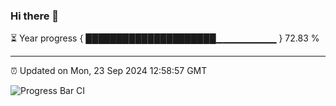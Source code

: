 ### Hi there 👋

⏳ Year progress { █████████████████████▁▁▁▁▁▁▁▁▁ } 72.83 %

---

⏰ Updated on Mon, 23 Sep 2024 12:58:57 GMT

![Progress Bar CI](https://github.com/IshwaranRudhara/GIT-ACTION/workflows/Progress%20Bar%20CI/badge.svg)
